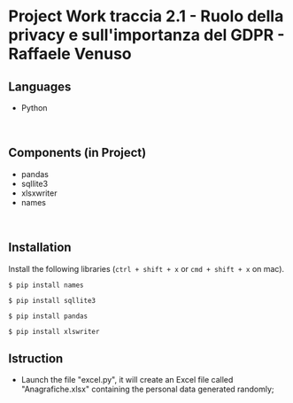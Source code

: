 # Project Work traccia 2.1 - Ruolo della privacy e sull'importanza del GDPR - Raffaele Venuso
## Languages
- Python
<br>

## Components (in Project)
- pandas
- sqllite3
- xlsxwriter
- names
<br>

## Installation
Install the following libraries (`ctrl + shift + x` or `cmd + shift + x` on mac).
```
$ pip install names
```

```
$ pip install sqllite3
```

```
$ pip install pandas
```

```
$ pip install xlswriter
```

## Istruction
- Launch the file "excel.py", it will create an Excel file called "Anagrafiche.xlsx" containing the personal data generated randomly;
